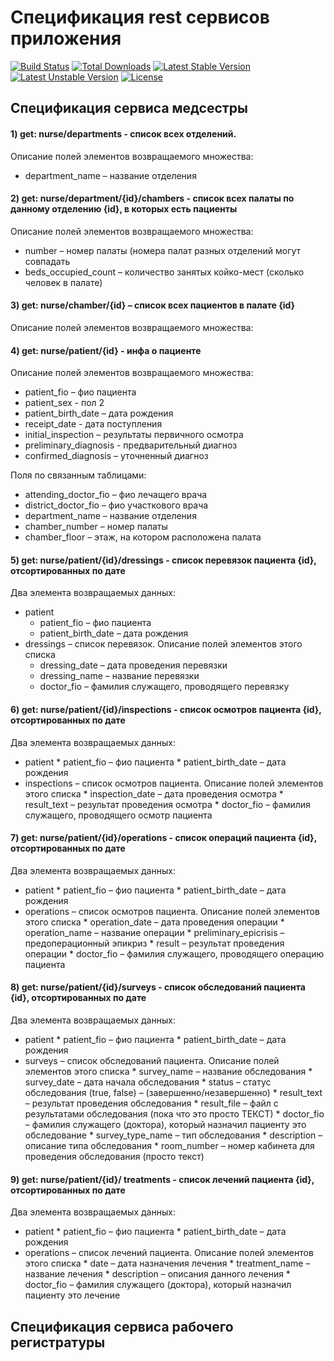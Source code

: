 ﻿# Спецификация rest сервисов приложения
[![Build Status](https://travis-ci.org/laravel/framework.svg)](https://travis-ci.org/laravel/framework)
[![Total Downloads](https://poser.pugx.org/laravel/framework/d/total.svg)](https://packagist.org/packages/laravel/framework)
[![Latest Stable Version](https://poser.pugx.org/laravel/framework/v/stable.svg)](https://packagist.org/packages/laravel/framework)
[![Latest Unstable Version](https://poser.pugx.org/laravel/framework/v/unstable.svg)](https://packagist.org/packages/laravel/framework)
[![License](https://poser.pugx.org/laravel/framework/license.svg)](https://packagist.org/packages/laravel/framework)


## Спецификация сервиса медсестры

#### 1) get: nurse/departments   -  список всех отделений.

Описание полей элементов возвращаемого множества: 
* department_name – название отделения

#### 2) get: nurse/department/{id}/chambers   - список всех палаты по данному отделению {id}, в которых есть пациенты

Описание полей элементов возвращаемого множества: 
* number – номер палаты (номера палат разных отделений могут совпадать
* beds_occupied_count – количество занятых койко-мест (сколько человек в палате)

#### 3) get: nurse/chamber/{id} – список всех пациентов в палате {id}

Описание полей элементов возвращаемого множества: 


#### 4) get: nurse/patient/{id}   -  инфа о пациенте

Описание полей элементов возвращаемого множества:
* patient_fio – фио пациента
* patient_sex - пол 2
* patient_birth_date – дата рождения
* receipt_date  - дата поступления
* initial_inspection –  результаты первичного осмотра
* preliminary_diagnosis  - предварительный диагноз
* confirmed_diagnosis – уточненный диагноз

Поля по связанным таблицами:
* attending_doctor_fio – фио лечащего врача
* district_doctor_fio – фио участкового врача
* department_name – название отделения
* chamber_number – номер палаты
* chamber_floor – этаж, на котором расположена палата


#### 5) get: nurse/patient/{id}/dressings  - список перевязок пациента {id}, отсортированных по дате

Два элемента возвращаемых данных:
* patient
     * patient_fio – фио пациента
     * patient_birth_date – дата рождения
* dressings – список перевязок. Описание полей элементов этого списка
     * dressing_date – дата проведения перевязки
     * dressing_name – название перевязки
     * doctor_fio – фамилия служащего, проводящего перевязку

        


#### 6) get: nurse/patient/{id}/inspections - список осмотров пациента {id}, отсортированных по дате

Два элемента возвращаемых данных:
* patient
       * patient_fio – фио пациента
       * patient_birth_date – дата рождения
* inspections – список осмотров пациента. Описание полей элементов этого списка
       * inspection_date  – дата проведения осмотра
       * result_text – результат проведения осмотра
       * doctor_fio – фамилия служащего, проводящего осмотр пациента

#### 7) get: nurse/patient/{id}/operations - список операций пациента {id}, отсортированных по дате

Два элемента возвращаемых данных:
* patient
       * patient_fio – фио пациента
       * patient_birth_date – дата рождения
* operations – список осмотров пациента. Описание полей элементов этого списка
       * operation_date – дата проведения операции
       * operation_name – название операции
       * preliminary_epicrisis – предоперационный эпикриз
       * result – результат проведения операции
       * doctor_fio – фамилия служащего, проводящего операцию пациента

#### 8) get: nurse/patient/{id}/surveys - список обследований пациента {id}, отсортированных по дате

Два элемента возвращаемых данных:
* patient
       * patient_fio – фио пациента
       * patient_birth_date – дата рождения
* surveys – список обследований пациента. Описание полей элементов этого списка
       * survey_name – название обследования
       * survey_date  – дата начала обследования
       * status – статус обследования (true, false) – (завершенно/незавершенно)
       * result_text – результат проведения обследования
       * result_file – файл с результатами обследования (пока что это просто ТЕКСТ)
       * doctor_fio – фамилия служащего (доктора), который назначил пациенту это обследование
       * survey_type_name – тип обследования
       * description – описание типа обследования
       * room_number – номер кабинета для проведения обследования (просто текст)


#### 9) get: nurse/patient/{id}/ treatments  - список лечений пациента {id}, отсортированных по дате

Два элемента возвращаемых данных:
* patient
       *  patient_fio – фио пациента
       *  patient_birth_date – дата рождения
* operations – список лечений пациента. Описание полей элементов этого списка
       *  date – дата назначения лечения
       *  treatment_name  – название лечения
       *  description – описания данного лечения
       *  doctor_fio – фамилия служащего (доктора), который назначил пациенту это лечение


## Спецификация сервиса рабочего регистратуры

